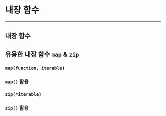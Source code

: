 # 내장 함수

[]()

---

## 내장 함수

## 유용한 내장 함수 `map` & `zip`

### `map(function, iterable)`

### `map()` 활용

### `zip(*iterable)`

### `zip()` 활용

